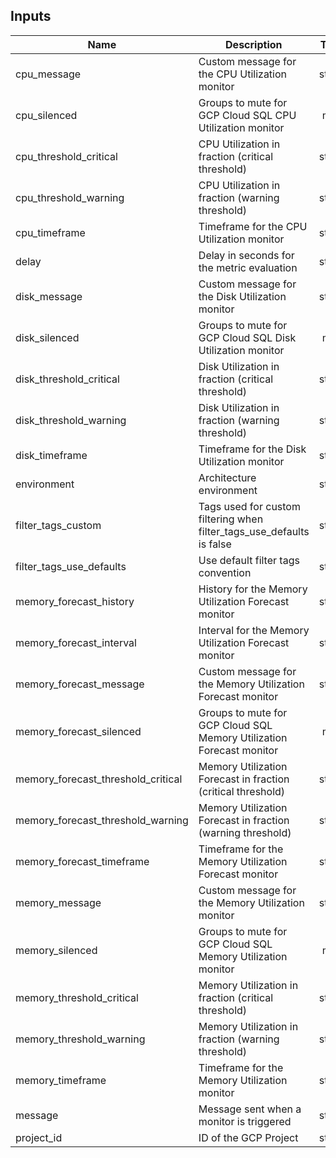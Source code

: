 
## Inputs

| Name | Description | Type | Default | Required |
|------|-------------|:----:|:-----:|:-----:|
| cpu_message | Custom message for the CPU Utilization monitor | string | `` | no |
| cpu_silenced | Groups to mute for GCP Cloud SQL CPU Utilization monitor | map | `<map>` | no |
| cpu_threshold_critical | CPU Utilization in fraction (critical threshold) | string | `0.9` | no |
| cpu_threshold_warning | CPU Utilization in fraction (warning threshold) | string | `0.85` | no |
| cpu_timeframe | Timeframe for the CPU Utilization monitor | string | `last_2h` | no |
| delay | Delay in seconds for the metric evaluation | string | `900` | no |
| disk_message | Custom message for the Disk Utilization monitor | string | `` | no |
| disk_silenced | Groups to mute for GCP Cloud SQL Disk Utilization monitor | map | `<map>` | no |
| disk_threshold_critical | Disk Utilization in fraction (critical threshold) | string | `0.9` | no |
| disk_threshold_warning | Disk Utilization in fraction (warning threshold) | string | `0.8` | no |
| disk_timeframe | Timeframe for the Disk Utilization monitor | string | `last_5m` | no |
| environment | Architecture environment | string | - | yes |
| filter_tags_custom | Tags used for custom filtering when filter_tags_use_defaults is false | string | `*` | no |
| filter_tags_use_defaults | Use default filter tags convention | string | `true` | no |
| memory_forecast_history | History for the Memory Utilization Forecast monitor | string | `12h` | no |
| memory_forecast_interval | Interval for the Memory Utilization Forecast monitor | string | `30m` | no |
| memory_forecast_message | Custom message for the Memory Utilization Forecast monitor | string | `` | no |
| memory_forecast_silenced | Groups to mute for GCP Cloud SQL Memory Utilization Forecast monitor | map | `<map>` | no |
| memory_forecast_threshold_critical | Memory Utilization Forecast in fraction (critical threshold) | string | `0.9` | no |
| memory_forecast_threshold_warning | Memory Utilization Forecast in fraction (warning threshold) | string | `0.8` | no |
| memory_forecast_timeframe | Timeframe for the Memory Utilization Forecast monitor | string | `next_3d` | no |
| memory_message | Custom message for the Memory Utilization monitor | string | `` | no |
| memory_silenced | Groups to mute for GCP Cloud SQL Memory Utilization monitor | map | `<map>` | no |
| memory_threshold_critical | Memory Utilization in fraction (critical threshold) | string | `0.9` | no |
| memory_threshold_warning | Memory Utilization in fraction (warning threshold) | string | `0.8` | no |
| memory_timeframe | Timeframe for the Memory Utilization monitor | string | `last_5m` | no |
| message | Message sent when a monitor is triggered | string | - | yes |
| project_id | ID of the GCP Project | string | - | yes |

